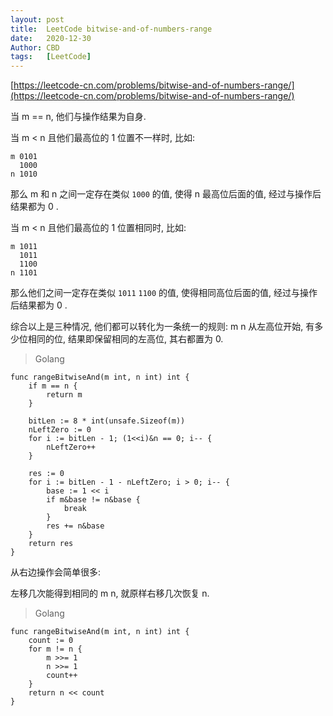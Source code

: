 ```yaml
---
layout: post
title:  LeetCode bitwise-and-of-numbers-range
date:   2020-12-30
Author: CBD
tags:   [LeetCode]
---
```


[https://leetcode-cn.com/problems/bitwise-and-of-numbers-range/](https://leetcode-cn.com/problems/bitwise-and-of-numbers-range/)

当 m == n, 他们与操作结果为自身.

当 m < n 且他们最高位的 1 位置不一样时, 比如:

```text
m 0101
  1000
n 1010
```

那么 m 和 n 之间一定存在类似 `1000` 的值, 使得 n 最高位后面的值, 经过与操作后结果都为 0 .

当 m < n 且他们最高位的 1 位置相同时, 比如:

```text
m 1011
  1011
  1100
n 1101
```

那么他们之间一定存在类似 `1011` `1100` 的值, 使得相同高位后面的值, 经过与操作后结果都为 0 .

综合以上是三种情况, 他们都可以转化为一条统一的规则: m n 从左高位开始, 有多少位相同的位, 结果即保留相同的左高位, 其右都置为 0.

> Golang

```golang
func rangeBitwiseAnd(m int, n int) int {
	if m == n {
		return m
	}

	bitLen := 8 * int(unsafe.Sizeof(m))
	nLeftZero := 0
	for i := bitLen - 1; (1<<i)&n == 0; i-- {
		nLeftZero++
	}

	res := 0
	for i := bitLen - 1 - nLeftZero; i > 0; i-- {
		base := 1 << i
		if m&base != n&base {
			break
		}
		res += n&base
	}
	return res
}
```

从右边操作会简单很多:

左移几次能得到相同的 m n, 就原样右移几次恢复 n.

> Golang

```golang
func rangeBitwiseAnd(m int, n int) int {
	count := 0
	for m != n {
		m >>= 1
		n >>= 1
		count++
	}
	return n << count
}
```
